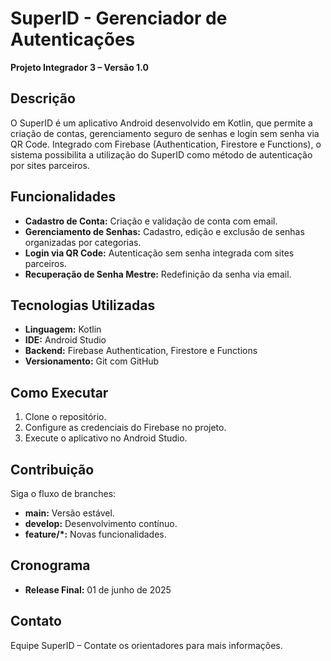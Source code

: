 # SuperID - Gerenciador de Autenticações

**Projeto Integrador 3 – Versão 1.0**

## Descrição
O SuperID é um aplicativo Android desenvolvido em Kotlin, que permite a criação de contas, gerenciamento seguro de senhas e login sem senha via QR Code. Integrado com Firebase (Authentication, Firestore e Functions), o sistema possibilita a utilização do SuperID como método de autenticação por sites parceiros.

## Funcionalidades
- **Cadastro de Conta:** Criação e validação de conta com email.
- **Gerenciamento de Senhas:** Cadastro, edição e exclusão de senhas organizadas por categorias.
- **Login via QR Code:** Autenticação sem senha integrada com sites parceiros.
- **Recuperação de Senha Mestre:** Redefinição da senha via email.

## Tecnologias Utilizadas
- **Linguagem:** Kotlin
- **IDE:** Android Studio
- **Backend:** Firebase Authentication, Firestore e Functions
- **Versionamento:** Git com GitHub

## Como Executar
1. Clone o repositório.
2. Configure as credenciais do Firebase no projeto.
3. Execute o aplicativo no Android Studio.

## Contribuição
Siga o fluxo de branches:
- **main:** Versão estável.
- **develop:** Desenvolvimento contínuo.
- **feature/*:** Novas funcionalidades.

## Cronograma
- **Release Final:** 01 de junho de 2025

## Contato
Equipe SuperID – Contate os orientadores para mais informações.

